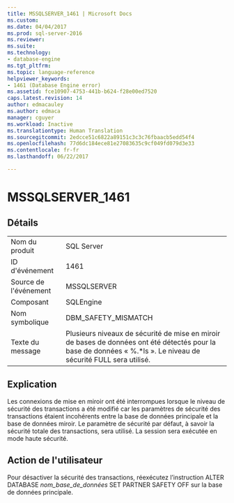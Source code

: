 ```yaml
---
title: MSSQLSERVER_1461 | Microsoft Docs
ms.custom: 
ms.date: 04/04/2017
ms.prod: sql-server-2016
ms.reviewer: 
ms.suite: 
ms.technology:
- database-engine
ms.tgt_pltfrm: 
ms.topic: language-reference
helpviewer_keywords:
- 1461 (Database Engine error)
ms.assetid: fce10907-4753-441b-b624-f28e00ed7520
caps.latest.revision: 14
author: edmacauley
ms.author: edmaca
manager: cguyer
ms.workload: Inactive
ms.translationtype: Human Translation
ms.sourcegitcommit: 2edcce51c6822a89151c3c3c76fbaacb5edd54f4
ms.openlocfilehash: 77d6dc184ece81e27083635c9cf049fd079d3e33
ms.contentlocale: fr-fr
ms.lasthandoff: 06/22/2017

---
```

# <a name="mssqlserver1461"></a>MSSQLSERVER_1461
  
## <a name="details"></a>Détails  
  
|||  
|-|-|  
|Nom du produit|SQL Server|  
|ID d'événement|1461|  
|Source de l'événement|MSSQLSERVER|  
|Composant|SQLEngine|  
|Nom symbolique|DBM_SAFETY_MISMATCH|  
|Texte du message|Plusieurs niveaux de sécurité de mise en miroir de bases de données ont été détectés pour la base de données « %.*ls ». Le niveau de sécurité FULL sera utilisé.|  
  
## <a name="explanation"></a>Explication  
Les connexions de mise en miroir ont été interrompues lorsque le niveau de sécurité des transactions a été modifié car les paramètres de sécurité des transactions étaient incohérents entre la base de données principale et la base de données miroir. Le paramètre de sécurité par défaut, à savoir la sécurité totale des transactions, sera utilisé. La session sera exécutée en mode haute sécurité.  
  
## <a name="user-action"></a>Action de l'utilisateur  
Pour désactiver la sécurité des transactions, réexécutez l’instruction ALTER DATABASE *nom_base_de_données* SET PARTNER SAFETY OFF sur la base de données principale.  
  

